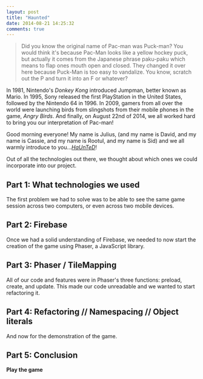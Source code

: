 ```yaml
---
layout: post
title: "Haunted"
date: 2014-08-21 14:25:32
comments: true
---
```


> Did you know the original name of Pac-man was Puck-man? You would think it's because Pac-Man looks like a yellow hockey puck, but actually it comes from the Japanese phrase paku-paku which means to flap ones mouth open and closed. They changed it over here because Puck-Man is too easy to vandalize. You know, scratch out the P and turn it into an F or whatever?

In 1981, Nintendo's *Donkey Kong* introduced Jumpman, better known as Mario. In 1995, Sony released the first PlayStation in the United States, followed by the Nintendo 64 in 1996. In 2009, gamers from all over the world were launching birds from slingshots from their mobile phones in the game, *Angry Birds*. And finally, on August 22nd of 2014, we all worked hard to bring you our interpretation of Pac-man!

Good morning everyone! My name is Julius, (and my name is David, and my name is Cassie, and my name is Rootul, and my name is Sid) and we all warmly introduce to you...*[HaUnTeD](http://haunted-game.herokuapp.com/)*!

Out of all the technologies out there, we thought about which ones we could incorporate into our project.

## Part 1: What technologies we used

The first problem we had to solve was to be able to see the same game session across two computers, or even across two mobile devices.

## Part 2: Firebase

Once we had a solid understanding of Firebase, we needed to now start the creation of the game using Phaser, a JavaScript library.

## Part 3: Phaser / TileMapping

All of our code and features were in Phaser's three functions: preload, create, and update. This made our code unreadable and we wanted to start refactoring it.


## Part 4: Refactoring // Namespacing // Object literals

And now for the demonstration of the game.

## Part 5: Conclusion

**Play the game**